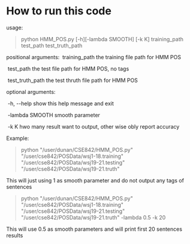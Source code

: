# How to run this code

usage: 

> python HMM_POS.py [-h][-lambda SMOOTH] [-k K] training_path test_path test_truth_path

positional arguments:
​		training_path    the training file path for HMM POS

​		test_path        the test file path for HMM POS, no tags

​		test_truth_path  the test thruth file path for HMM POS

optional arguments:

​		-h, --help       show this help message and exit

​		-lambda SMOOTH   smooth parameter

​		-k K             hwo many result want to output, other wise obly report accuracy

Example:
>python "/user/dunan/CSE842/HMM_POS.py" "/user/cse842/POSData/wsj1-18.training" "/user/cse842/POSData/wsj19-21.testing" "/user/cse842/POSData/wsj19-21.truth"

This will just using 1 as smooth parameter and do not output any tags of sentences

> python "/user/dunan/CSE842/HMM_POS.py" "/user/cse842/POSData/wsj1-18.training" "/user/cse842/POSData/wsj19-21.testing" "/user/cse842/POSData/wsj19-21.truth" -lambda 0.5 -k 20

This will use 0.5 as smooth parameters and will print first 20 sentences results